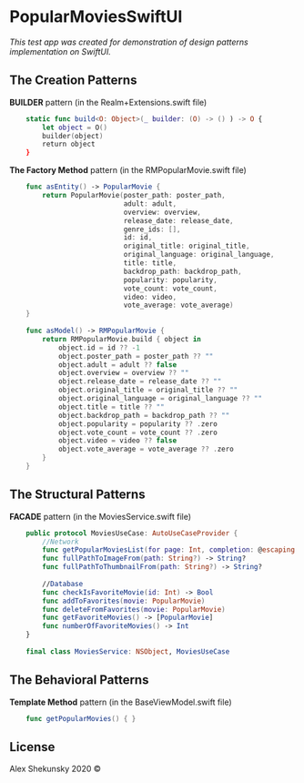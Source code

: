# PopularMoviesSwiftUI

*This test app was created for demonstration of design patterns implementation on SwiftUI.*


## The Creation Patterns

**BUILDER** pattern  (in the Realm+Extensions.swift file)
 
```swift
    static func build<O: Object>(_ builder: (O) -> () ) -> O {
        let object = O()
        builder(object)
        return object
    }
```


**The Factory Method** pattern  (in the RMPopularMovie.swift file)

```swift
    func asEntity() -> PopularMovie {
        return PopularMovie(poster_path: poster_path,
                            adult: adult,
                            overview: overview,
                            release_date: release_date,
                            genre_ids: [],
                            id: id,
                            original_title: original_title,
                            original_language: original_language,
                            title: title,
                            backdrop_path: backdrop_path,
                            popularity: popularity,
                            vote_count: vote_count,
                            video: video,
                            vote_average: vote_average)
    }
    
    func asModel() -> RMPopularMovie {
        return RMPopularMovie.build { object in
            object.id = id ?? -1
            object.poster_path = poster_path ?? ""
            object.adult = adult ?? false
            object.overview = overview ?? ""
            object.release_date = release_date ?? ""
            object.original_title = original_title ?? ""
            object.original_language = original_language ?? ""
            object.title = title ?? ""
            object.backdrop_path = backdrop_path ?? ""
            object.popularity = popularity ?? .zero
            object.vote_count = vote_count ?? .zero
            object.video = video ?? false
            object.vote_average = vote_average ?? .zero
        }
    }
```



## The Structural Patterns

**FACADE** pattern  (in the MoviesService.swift file)

```swift
    public protocol MoviesUseCase: AutoUseCaseProvider {
        //Network
        func getPopularMoviesList(for page: Int, completion: @escaping ([PopularMovie]?) -> Void)
        func fullPathToImageFrom(path: String?) -> String?
        func fullPathToThumbnailFrom(path: String?) -> String?
        
        //Database
        func checkIsFavoriteMovie(id: Int) -> Bool
        func addToFavorites(movie: PopularMovie)
        func deleteFromFavorites(movie: PopularMovie)
        func getFavoriteMovies() -> [PopularMovie]
        func numberOfFavoriteMovies() -> Int
    }
    
    final class MoviesService: NSObject, MoviesUseCase
```



## The Behavioral Patterns

**Template Method** pattern  (in the BaseViewModel.swift file)

```swift
    func getPopularMovies() { }
```



## License

Alex Shekunsky 2020 ©

